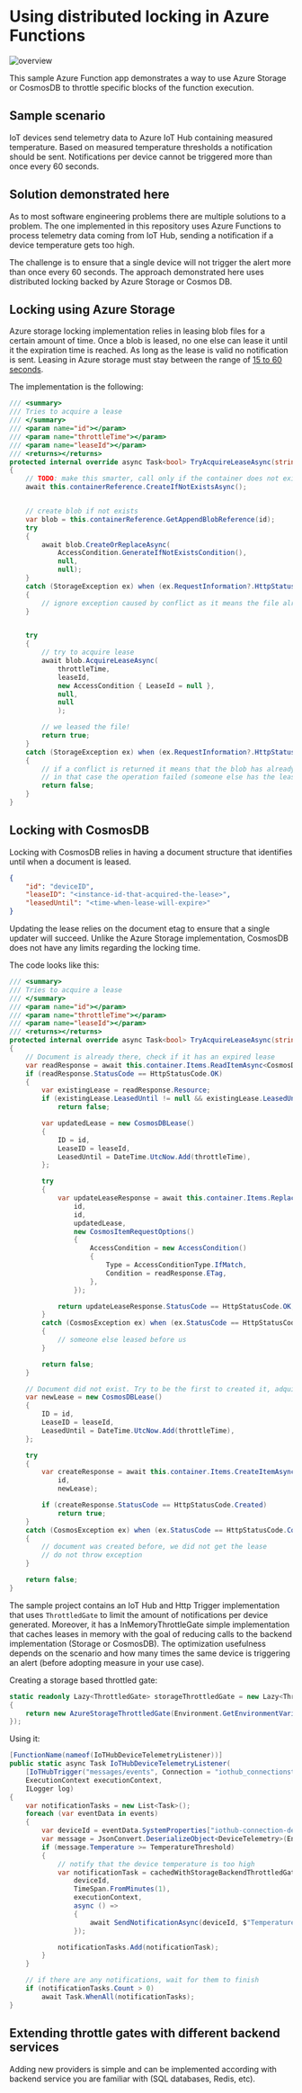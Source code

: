 # Using distributed locking in Azure Functions

![overview](./media/overview.png)

This sample Azure Function app demonstrates a way to use Azure Storage or CosmosDB to throttle specific blocks of the function execution.

## Sample scenario

IoT devices send telemetry data to Azure IoT Hub containing measured temperature. Based on measured temperature thresholds a notification should be sent. Notifications per device cannot be triggered more than once every 60 seconds.

## Solution demonstrated here

As to most software engineering problems there are multiple solutions to a problem. The one implemented in this repository uses Azure Functions to process telemetry data coming from IoT Hub, sending a notification if a device temperature gets too high.

The challenge is to ensure that a single device will not trigger the alert more than once every 60 seconds. The approach demonstrated here uses distributed locking backed by Azure Storage or Cosmos DB.

## Locking using Azure Storage

Azure storage locking implementation relies in leasing blob files for a certain amount of time. Once a blob is leased, no one else can lease it until it the expiration time is reached. As long as the lease is valid no notification is sent. Leasing in Azure storage must stay between the range of [15 to 60 seconds](https://docs.microsoft.com/en-us/rest/api/storageservices/lease-blob).

The implementation is the following:

```c#
/// <summary>
/// Tries to acquire a lease
/// </summary>
/// <param name="id"></param>
/// <param name="throttleTime"></param>
/// <param name="leaseId"></param>
/// <returns></returns>
protected internal override async Task<bool> TryAcquireLeaseAsync(string id, TimeSpan throttleTime, string leaseId)
{
    // TODO: make this smarter, call only if the container does not exists
    await this.containerReference.CreateIfNotExistsAsync();


    // create blob if not exists
    var blob = this.containerReference.GetAppendBlobReference(id);
    try
    {
        await blob.CreateOrReplaceAsync(
            AccessCondition.GenerateIfNotExistsCondition(),
            null,
            null);
    }
    catch (StorageException ex) when (ex.RequestInformation?.HttpStatusCode == (int)HttpStatusCode.Conflict || ex.RequestInformation?.HttpStatusCode == (int)HttpStatusCode.PreconditionFailed)
    {
        // ignore exception caused by conflict as it means the file already exists
    }


    try
    {
        // try to acquire lease
        await blob.AcquireLeaseAsync(
            throttleTime,
            leaseId,
            new AccessCondition { LeaseId = null },
            null,
            null
            );

        // we leased the file!
        return true;
    }
    catch (StorageException ex) when (ex.RequestInformation?.HttpStatusCode == (int)HttpStatusCode.Conflict || ex.RequestInformation?.HttpStatusCode == (int)HttpStatusCode.PreconditionFailed)
    {
        // if a conflict is returned it means that the blob has already been leased
        // in that case the operation failed (someone else has the lease)
        return false;
    }
}
```

## Locking with CosmosDB

Locking with CosmosDB relies in having a document structure that identifies until when a document is leased.

```json
{
    "id": "deviceID",
    "leaseID": "<instance-id-that-acquired-the-lease>",
    "leasedUntil": "<time-when-lease-will-expire>"
}
```

Updating the lease relies on the document etag to ensure that a single updater will succeed. Unlike the Azure Storage implementation, CosmosDB does not have any limits regarding the locking time.

The code looks like this:

```c#
/// <summary>
/// Tries to acquire a lease
/// </summary>
/// <param name="id"></param>
/// <param name="throttleTime"></param>
/// <param name="leaseId"></param>
/// <returns></returns>
protected internal override async Task<bool> TryAcquireLeaseAsync(string id, TimeSpan throttleTime, string leaseId)
{
    // Document is already there, check if it has an expired lease
    var readResponse = await this.container.Items.ReadItemAsync<CosmosDBLease>(id, id);
    if (readResponse.StatusCode == HttpStatusCode.OK)
    {
        var existingLease = readResponse.Resource;
        if (existingLease.LeasedUntil != null && existingLease.LeasedUntil.Value >= DateTime.UtcNow)
            return false;

        var updatedLease = new CosmosDBLease()
        {
            ID = id,
            LeaseID = leaseId,
            LeasedUntil = DateTime.UtcNow.Add(throttleTime),
        };

        try
        {
            var updateLeaseResponse = await this.container.Items.ReplaceItemAsync(
                id,
                id,
                updatedLease,
                new CosmosItemRequestOptions()
                {
                    AccessCondition = new AccessCondition()
                    {
                        Type = AccessConditionType.IfMatch,
                        Condition = readResponse.ETag,
                    },
                });

            return updateLeaseResponse.StatusCode == HttpStatusCode.OK;
        }
        catch (CosmosException ex) when (ex.StatusCode == HttpStatusCode.Conflict)
        {
            // someone else leased before us
        }

        return false;
    }

    // Document did not exist. Try to be the first to created it, adquiring the lease
    var newLease = new CosmosDBLease()
    {
        ID = id,
        LeaseID = leaseId,
        LeasedUntil = DateTime.UtcNow.Add(throttleTime),
    };

    try
    {
        var createResponse = await this.container.Items.CreateItemAsync<CosmosDBLease>(
            id,
            newLease);

        if (createResponse.StatusCode == HttpStatusCode.Created)
            return true;
    }
    catch (CosmosException ex) when (ex.StatusCode == HttpStatusCode.Conflict)
    {
        // document was created before, we did not get the lease
        // do not throw exception
    }

    return false;
}
```

The sample project contains an IoT Hub and Http Trigger implementation that uses `ThrottledGate` to limit the amount of notifications per device generated. Moreover, it has a InMemoryThrottleGate simple implementation that caches leases in memory with the goal of reducing calls to the backend implementation (Storage or CosmosDB). The optimization usefulness depends on the scenario and how many times the same device is triggering an alert (before adopting measure in your use case).

Creating a storage based throttled gate:

```c#
static readonly Lazy<ThrottledGate> storageThrottledGate = new Lazy<ThrottledGate>(() =>
{
    return new AzureStorageThrottledGate(Environment.GetEnvironmentVariable("AzureWebJobsStorage"), "device-alerts");
});
```

Using it:

```c#
[FunctionName(nameof(IoTHubDeviceTelemetryListener))]
public static async Task IoTHubDeviceTelemetryListener(
    [IoTHubTrigger("messages/events", Connection = "iothub_connectionstring")] EventData[] events,
    ExecutionContext executionContext,
    ILogger log)
{
    var notificationTasks = new List<Task>();
    foreach (var eventData in events)
    {
        var deviceId = eventData.SystemProperties["iothub-connection-device-id"].ToString();
        var message = JsonConvert.DeserializeObject<DeviceTelemetry>(Encoding.UTF8.GetString(eventData.Body));
        if (message.Temperature >= TemperatureThreshold)
        {
            // notify that the device temperature is too high
            var notificationTask = cachedWithStorageBackendThrottledGate.Value.RunAsync(
                deviceId,
                TimeSpan.FromMinutes(1),
                executionContext,
                async () =>
                {
                    await SendNotificationAsync(deviceId, $"Temperature too high: {message.Temperature}");
                });

            notificationTasks.Add(notificationTask);
        }
    }

    // if there are any notifications, wait for them to finish
    if (notificationTasks.Count > 0)
        await Task.WhenAll(notificationTasks);
}
```

## Extending throttle gates with different backend services

Adding new providers is simple and can be implemented according with backend service you are familiar with (SQL databases, Redis, etc).